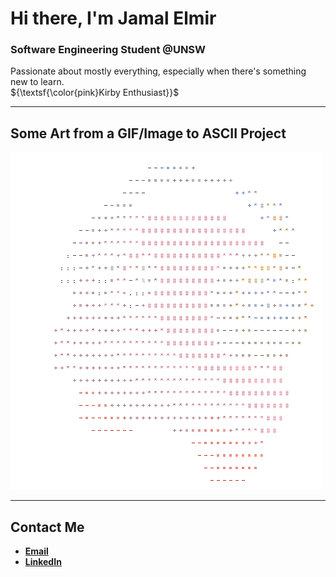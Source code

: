 # Hi there, I'm Jamal Elmir

### Software Engineering Student @UNSW  
Passionate about mostly everything, especially when there's something new to learn.  
${\textsf{\color{pink}Kirby Enthusiast}}$

---

## Some Art from a GIF/Image to ASCII Project
![Kirby](./kirby.gif)

---

##  Contact Me
- [**Email**](mailto:jelmirapp@gmail.com)
- [**LinkedIn**](https://www.linkedin.com/in/jamalelmir/)

